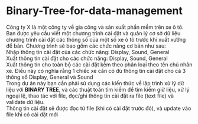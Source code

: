 # Binary-Tree-for-data-management
Công ty X là một công ty về gia công và sản xuất phần mềm trên xe ô tô. Bạn được yêu cầu viết một chương trình cài đặt và quản lý cơ sở dữ liệu chương trình cài đặt các thông số của một số xe ô tô trước khi xuất xưởng để bán. Chương trình sẽ bao gồm các chức năng cơ bản như sau:  
Nhập thông tin cài đặt của các chức năng: Display, Sound, General  
Xuất thông tin cài đặt cho các chức năng: Display, Sound, General  
Xuất thông tin cho toàn bộ các cài đặt kèm theo phân loại theo tên chủ nhân xe. Điều này có nghĩa rằng 1 chiếc xe cần có đủ thông tin cài đặt cho cả 3 thông số Display, General và Sound    
Trong dự án này bạn cần phải sử dụng các kiến thức về lập trình xử lý dữ liệu với **BINARY TREE**, và các thuật toán tìm kiếm để tìm kiếm giữ liệu, xử lý ngoại lệ, thao tác với file, đọc/ghi thông tin cài đặt ra file (text file) và validate dữ liệu.  
Thông tin cài đặt sẽ được đọc từ file (khi có cài đặt trước đó), và update vào file khi có cài đặt mới
